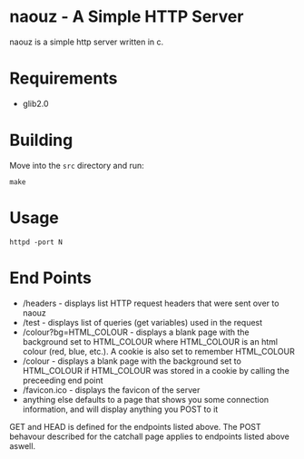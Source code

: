 # naouz - A Simple HTTP Server

naouz is a simple http server written in c.

# Requirements

* glib2.0

# Building

Move into the `src` directory and run:

    make

# Usage

    httpd -port N

# End Points

* /headers - displays list HTTP request headers that were sent over to naouz
* /test - displays list of queries (get variables) used in the request
* /colour?bg=HTML_COLOUR - displays a blank page with the background set to HTML_COLOUR where HTML_COLOUR is an html colour (red, blue, etc.). A cookie is also set to remember HTML_COLOUR
* /colour - displays a blank page with the background set to HTML_COLOUR if HTML_COLOUR was stored in a cookie by calling the preceeding end point
* /favicon.ico - displays the favicon of the server
* anything else defaults to a page that shows you some connection information, and will display anything you POST to it

GET and HEAD is defined for the endpoints listed above. The POST behavour described for the catchall page applies to endpoints listed above aswell.
